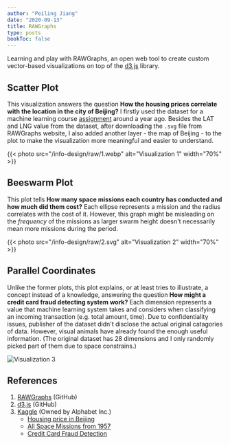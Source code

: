 ```yaml
---
author: "Peiling Jiang"
date: "2020-09-13"
title: RAWGraphs
type: posts
bookToc: false
---
```


Learning and play with RAWGraphs, an open web tool to create custom vector-based visualizations on top of the [d3.js](https://github.com/d3/d3) library.

## Scatter Plot

This visualization answers the question **How the housing prices correlate with the location in the city of Beijing?** I firstly used the dataset for a machine learning course [assignment](/posts/f19/machine-learning-for-the-arts/more/housing-price) around a year ago. Besides the LAT and LNG value from the dataset, after downloading the `.svg` file from RAWGraphs website, I also added another layer - the map of Beijing - to the plot to make the visualization more meaningful and easier to understand.

{{< photo src="/info-design/raw/1.webp" alt="Visualization 1" width="70%" >}}

## Beeswarm Plot

This plot tells **How many space missions each country has conducted and how much did them cost?** Each ellipse represents a mission and the radius correlates with the cost of it. However, this graph might be misleading on the *frequency* of the missions as larger swarm height doesn't necessarily mean more missions during the period.

{{< photo src="/info-design/raw/2.svg" alt="Visualization 2" width="70%" >}}

## Parallel Coordinates

Unlike the former plots, this plot explains, or at least tries to illustrate, a concept instead of a knowledge, answering the question **How might a credit card fraud detecting system work?** Each dimension represents a value that machine learning system takes and considers when classifying an incoming transaction (e.g. total amount, time). Due to confidentiality issues, publisher of the dataset didn't disclose the actual original catagories of data. However, visual animals have already found the enough useful information. (The original dataset has 28 dimensions and I only randomly picked part of them due to space constrains.)

![Visualization 3](/info-design/raw/3.svg)

## References

1. [RAWGraphs](https://github.com/densitydesign/raw) (GitHub)
2. [d3.js](https://github.com/d3/d3) (GitHub)
3. [Kaggle](https://www.kaggle.com/) (Owned by Alphabet Inc.)
    - [Housing price in Beijing](https://www.kaggle.com/ruiqurm/lianjia)
    - [All Space Missions from 1957](https://www.kaggle.com/agirlcoding/all-space-missions-from-1957)
    - [Credit Card Fraud Detection](https://www.kaggle.com/mlg-ulb/creditcardfraud)
